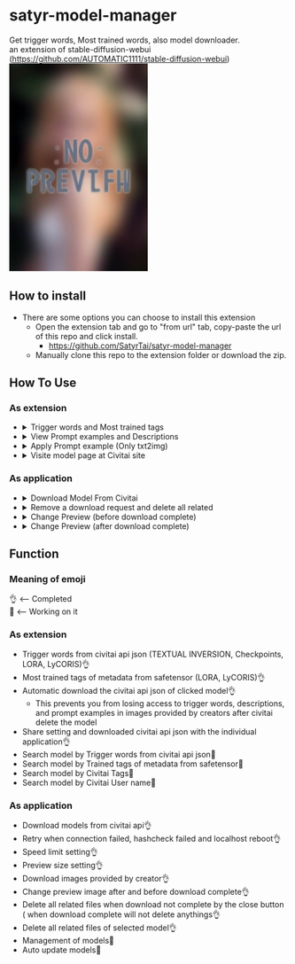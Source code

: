 # satyr-model-manager
Get trigger words, Most trained words, also model downloader.<br>
an extension of stable-diffusion-webui (https://github.com/AUTOMATIC1111/stable-diffusion-webui)
<br><img src="/web/imgs/no-preview.jpg" width="250">

## How to install
   - There are some options you can choose to install this extension
      - Open the extension tab and go to "from url" tab, copy-paste the url of this repo and click install.
         - https://github.com/SatyrTai/satyr-model-manager
      - Manually clone this repo to the extension folder or download the zip.

## How To Use
### As extension
   <ul>
      
   <li>
      <details>
      <summary>Trigger words and Most trained tags</summary>
      <ul>
         <li>Click on the model card in the webui extra page to call this extension</li>
         <li>Afterwards, a notification card will appear in the bottom right corner of your webui window</li>
         <li>If the information is present, the notification card will contain the trigger words and the most trained tags</li>
      </ul>
      <picture>
         <img src="/web/imgs/no-preview.jpg" width="350">
      </picture>
      <br>[Link](https://github.com/SatyrTai/satyr-model-manager/web/imgs/no-preview.jpg)
      </details>
   </li>
   
   <li>
      <details>
      <summary>View Prompt examples and Descriptions</summary>
      <ul>
         <li>Click bottom right notice card to open popup window</li>
         <li>Scroll down to read Model Description and Model version Description</li>
      </ul>
      <br>
      <picture><img src="/web/imgs/no-preview.jpg" width="350"></picture>
      <br>[Link](https://github.com/SatyrTai/satyr-model-manager/web/imgs/no-preview.jpg)
      </details>
   </li>
   
   <li>
      <details>
      <summary>Apply Prompt example (Only txt2img)</summary>
      <ul>
         <li>Click bottom right notice card to open popup window</li>
         <li>Click white dot at top left of the image to apply prompt example (Only txt2img)</li>
      </ul>
      <br>
      <picture><img src="/web/imgs/no-preview.jpg" width="350"></picture>
      <br>[Link](https://github.com/SatyrTai/satyr-model-manager/web/imgs/no-preview.jpg)
      </details>
   </li>
   
   <li>
      <details>
      <summary>Visite model page at Civitai site</summary>
      <ul>
         <li>Click bottom right notice card to open popup window</li>
         <li>Click blue button at top left of the popup window to visite civitai site of the model</li>
      </ul>
      <br>
      <picture><img src="/web/imgs/no-preview.jpg" width="350"></picture>
      <br>[Link](https://github.com/SatyrTai/satyr-model-manager/web/imgs/no-preview.jpg)
      </details>
   </li>


   
   </ul>

### As application
   <ul>
      
   <li>
      <details>
      <summary>Download Model From Civitai</summary>
      <ul>
         <li>Copy(Ctrl+C) the Model page URL from your browser such as https://civitai.com/models/71961/fast-negative-embedding-fastnegativev2</li>
         <li>Paste(Ctrl+V) the Model page URL to the page and enter.</li>
         <li>Download Card show up and it is downloading</li>
      </ul>
      <picture>
         <img src="/web/imgs/no-preview.jpg" width="350">
      </picture>
      <br>[Link](https://github.com/SatyrTai/satyr-model-manager/web/imgs/no-preview.jpg)
      </details>
   </li>

   <li>
      <details>
      <summary>Remove a download request and delete all related</summary>
      <ul>
         <br>
         <li>If download not complete.</li>
         <li>Just click the close button on download card</li>
         <br>
         <li>If download has completed.</li>
         <li>Click the lock button</li>
         <li>Delete button will show up top left of the download card</li>
      </ul>
      <picture>
         <img src="/web/imgs/no-preview.jpg" width="350">
      </picture>
      <br>[Link](https://github.com/SatyrTai/satyr-model-manager/web/imgs/no-preview.jpg)
      </details>
   </li>
   
   <li>
      <details>
      <summary>Change Preview (before download complete)</summary>
      <ul>
         <li>Download Card has two arrow buttons</li>
         <li>Click arrow buttons to change preview</li>
      </ul>
      <picture>
         <img src="/web/imgs/no-preview.jpg" width="350">
      </picture>
      <br>[Link](https://github.com/SatyrTai/satyr-model-manager/web/imgs/no-preview.jpg)
      </details>
   </li>
   
   <li>
      <details>
      <summary>Change Preview (after download complete)</summary>
      <ul>
         <li>Download card has a lock button</li>
         <li>Click it ! </li>
         <li>Arrow buttons show up</li>
         <li>Click arrow buttons to change preview</li>
      </ul>
      <picture>
         <img src="/web/imgs/no-preview.jpg" width="350">
      </picture>
      <br>[Link](https://github.com/SatyrTai/satyr-model-manager/web/imgs/no-preview.jpg)
      </details>
   </li>
      
   </ul>

## Function

   ### Meaning of emoji 
   👌 <-- Completed<br>
   🤪 <-- Working on it

   ### As extension
   - Trigger words from civitai api json (TEXTUAL INVERSION, Checkpoints, LORA, LyCORIS)👌
   - Most trained tags of metadata from safetensor (LORA, LyCORIS)👌
   - Automatic download the civitai api json of clicked model👌
      - This prevents you from losing access to trigger words, descriptions, <br>and prompt examples in images provided by creators after civitai delete the model
   - Share setting and downloaded civitai api json with the individual application👌
   - Search model by Trigger words from civitai api json🤪
   - Search model by Trained tags of metadata from safetensor🤪
   - Search model by Civitai Tags🤪
   - Search model by Civitai User name🤪
   
   ### As application
   - Download models from civitai api👌
   - Retry when connection failed, hashcheck failed and localhost reboot👌
   - Speed limit setting👌
   - Preview size setting👌
   - Download images provided by creator👌
   - Change preview image after and before download complete👌
   - Delete all related files when download not complete by the close button ( when download complete will not delete anythings👌
   - Delete all related files of selected model👌
   - Management of models🤪
   - Auto update models🤪
